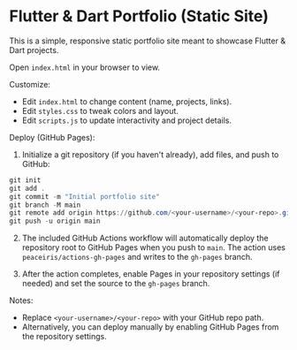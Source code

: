 # Flutter & Dart Portfolio (Static Site)

This is a simple, responsive static portfolio site meant to showcase Flutter & Dart projects.

Open `index.html` in your browser to view.

Customize:
- Edit `index.html` to change content (name, projects, links).
- Edit `styles.css` to tweak colors and layout.
- Edit `scripts.js` to update interactivity and project details.

Deploy (GitHub Pages):

1. Initialize a git repository (if you haven't already), add files, and push to GitHub:

```powershell
git init
git add .
git commit -m "Initial portfolio site"
git branch -M main
git remote add origin https://github.com/<your-username>/<your-repo>.git
git push -u origin main
```

2. The included GitHub Actions workflow will automatically deploy the repository root to GitHub Pages when you push to `main`. The action uses `peaceiris/actions-gh-pages` and writes to the `gh-pages` branch.

3. After the action completes, enable Pages in your repository settings (if needed) and set the source to the `gh-pages` branch.

Notes:
- Replace `<your-username>/<your-repo>` with your GitHub repo path.
- Alternatively, you can deploy manually by enabling GitHub Pages from the repository settings.

